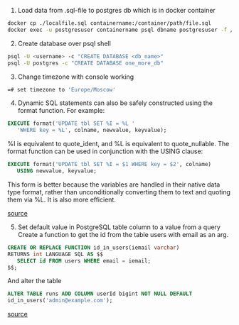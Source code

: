 1. Load data from .sql-file to postgres db which is in docker container
```bash
docker cp ./localfile.sql containername:/container/path/file.sql
docker exec -u postgresuser containername psql dbname postgresuser -f /container/path/file.sql
```
2. Create database over psql shell
```bash
psql -U <username> -c "CREATE DATABASE <db_name>"
psql -U postgres -c "CREATE DATABASE one_more_db"
```
3. Change timezone with console working
```bash
=# set timezone to 'Europe/Moscow'
```
4. Dynamic SQL statements can also be safely constructed using the format function. For example:
```sql
EXECUTE format('UPDATE tbl SET %I = %L '
   'WHERE key = %L', colname, newvalue, keyvalue);
```
%I is equivalent to quote_ident, and %L is equivalent to quote_nullable. The format function can be used in conjunction with the USING clause:
```sql
EXECUTE format('UPDATE tbl SET %I = $1 WHERE key = $2', colname)
   USING newvalue, keyvalue;
```
This form is better because the variables are handled in their native data type format, rather than unconditionally converting them to text and quoting them via %L. It is also more efficient.

[source](https://www.postgresql.org/docs/15/plpgsql-statements.html)

5. Set default value in PostgreSQL table column to a value from a query
Create a function to get the id from the table users with email as an arg. 

```sql
CREATE OR REPLACE FUNCTION id_in_users(iemail varchar) 
RETURNS int LANGUAGE SQL AS $$
   SELECT id FROM users WHERE email = iemail;
$$;
```
And alter the table
```sql
ALTER TABLE runs ADD COLUMN userId bigint NOT NULL DEFAULT     
id_in_users('admin@example.com');
```
[source](https://stackoverflow.com/questions/25378806/set-default-value-in-postgresql-table-column-to-a-value-from-a-query)
